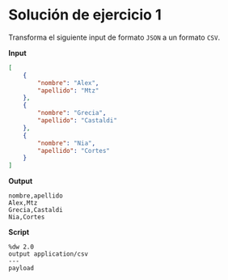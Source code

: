 
# Solución de ejercicio 1

Transforma el siguiente input de formato `JSON` a un formato `CSV`.

**Input**
```json
[
    {
        "nombre": "Alex",
        "apellido": "Mtz"
    },
    {
        "nombre": "Grecia",
        "apellido": "Castaldi"
    },
    {
        "nombre": "Nia",
        "apellido": "Cortes"
    }
]
```
**Output**
```
nombre,apellido
Alex,Mtz
Grecia,Castaldi
Nia,Cortes
```
**Script**
```dataweave
%dw 2.0
output application/csv
---
payload
```